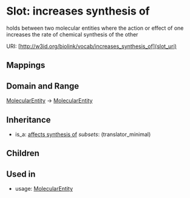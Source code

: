 # Slot: increases synthesis of


holds between two molecular entities where the action or effect of one increases the rate of chemical synthesis of the other

URI: [http://w3id.org/biolink/vocab/increases_synthesis_of](slot_uri)
## Mappings

## Domain and Range

[MolecularEntity](MolecularEntity.md) -> [MolecularEntity](MolecularEntity.md)
## Inheritance

 *  is_a: [affects synthesis of](affects_synthesis_of.md) *subsets*: (translator_minimal)
## Children

## Used in

 *  usage: [MolecularEntity](MolecularEntity.md)
